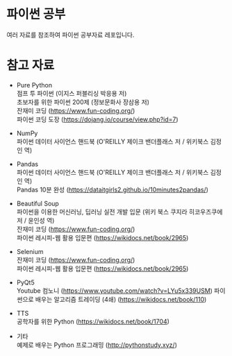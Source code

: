 # 파이썬 공부  
여러 자료를 참조하여 파이썬 공부자료 레포입니다.


# 참고 자료
- Pure Python  
  점프 투 파이썬 (이지스 퍼블리싱 박응용 저)  
  초보자를 위한 파이썬 200제 (정보문화사 장삼용 저)  
  잔재미 코딩 (https://www.fun-coding.org/)  
  파이썬 코딩 도장 (https://dojang.io/course/view.php?id=7)  

- NumPy  
  파이썬 데이터 사이언스 핸드북 (O'REILLY 제이크 밴더플래스 저 / 위키북스 김정인 역)

- Pandas  
  파이썬 데이터 사이언스 핸드북 (O'REILLY 제이크 밴더플래스 저 / 위키북스 김정인 역)  
  Pandas 10분 완성 (https://dataitgirls2.github.io/10minutes2pandas/)

- Beautiful Soup  
  파이썬을 이용한 머신러닝, 딥러닝 실전 개발 입문 (위키 북스 쿠지라 히코우즈쿠에 저 / 윤인성 역)  
  잔재미 코딩 (https://www.fun-coding.org/)  
  파이썬 레시피-웹 활용 입문편 (https://wikidocs.net/book/2965)
  
 - Selenium  
   잔재미 코딩 (https://www.fun-coding.org/)  
   파이썬 레시피-웹 활용 입문편 (https://wikidocs.net/book/2965)  
 
 - PyQt5  
   Youtube 컴노니 (https://www.youtube.com/watch?v=LYu5x339USM)
   파이썬으로 배우는 알고리즘 트레이딩 (4쇄) (https://wikidocs.net/book/110)
 - TTS  
   공학자를 위한 Python (https://wikidocs.net/book/1704)
   
 - 기타  
   예제로 배우는 Python 프로그래밍 (http://pythonstudy.xyz/)
